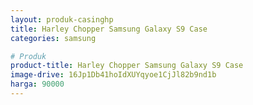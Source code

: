 ```yaml
---
layout: produk-casinghp
title: Harley Chopper Samsung Galaxy S9 Case
categories: samsung

# Produk
product-title: Harley Chopper Samsung Galaxy S9 Case
image-drive: 16Jp1Db41hoIdXUYqyoe1CjJl82b9nd1b
harga: 90000
---
```

